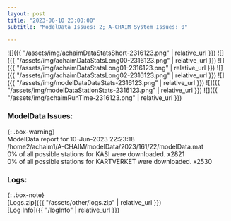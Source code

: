 ```yaml
---
layout: post
title: "2023-06-10 23:00:00"
subtitle: "ModelData Issues: 2; A-CHAIM System Issues: 0"

---
```


![]({{ "/assets/img/achaimDataStatsShort-2316123.png" | relative_url }})
![]({{ "/assets/img/achaimDataStatsLong00-2316123.png" | relative_url }})
![]({{ "/assets/img/achaimDataStatsLong01-2316123.png" | relative_url }})
![]({{ "/assets/img/achaimDataStatsLong02-2316123.png" | relative_url }})
![]({{ "/assets/img/modelDataDataStats-2316123.png" | relative_url }})
![]({{ "/assets/img/modelDataStationStats-2316123.png" | relative_url }})
![]({{ "/assets/img/achaimRunTime-2316123.png" | relative_url }})


### ModelData Issues:  
  
{: .box-warning}  
 ModelData report for 10-Jun-2023 22:23:18   
 /home2/achaim1/A-CHAIM/modelData/2023/161/22/modelData.mat   
 0% of all possible stations for KASI were downloaded. x2821   
 0% of all possible stations for KARTVERKET were downloaded. x2530   
  


### Logs:  
  
{: .box-note}  
[Logs.zip]({{ "/assets/other/logs.zip" | relative_url }})  
[Log Info]({{ "/logInfo" | relative_url }})  
